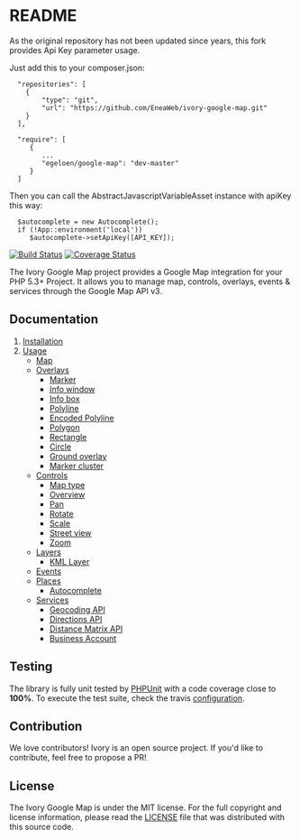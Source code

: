 # README


As the original repository has not been updated since years, this fork provides Api Key parameter usage.

Just add this to your composer.json:

      "repositories": [
        {
            "type": "git",
            "url": "https://github.com/EneaWeb/ivory-google-map.git"
        }
      ],
      
      "require": [
         {
            ...
            "egeloen/google-map": "dev-master"
         }
      ]

Then you can call the AbstractJavascriptVariableAsset instance with apiKey this way:
      
      $autocomplete = new Autocomplete();
      if (!App::environment('local')) 
         $autocomplete->setApiKey([API_KEY]);
         



[![Build Status](https://secure.travis-ci.org/egeloen/ivory-google-map.png?branch=master)](http://travis-ci.org/egeloen/ivory-google-map)
[![Coverage Status](https://coveralls.io/repos/egeloen/ivory-google-map/badge.png?branch=master)](https://coveralls.io/r/egeloen/ivory-google-map?branch=master)

The Ivory Google Map project provides a Google Map integration for your PHP 5.3+ Project. It allows you to manage map,
controls, overlays, events & services through the Google Map API v3.

## Documentation

   1. [Installation](http://github.com/egeloen/ivory-google-map/blob/master/doc/installation.md)
   2. [Usage](http://github.com/egeloen/ivory-google-map/blob/master/doc/usage.md)
      - [Map](http://github.com/egeloen/ivory-google-map/blob/master/doc/usage/map.md)
      - [Overlays](http://github.com/egeloen/ivory-google-map/blob/master/doc/usage/overlays/index.md)
         - [Marker](http://github.com/egeloen/ivory-google-map/blob/master/doc/usage/overlays/marker.md)
         - [Info window](http://github.com/egeloen/ivory-google-map/blob/master/doc/usage/overlays/info_window.md)
         - [Info box](http://github.com/egeloen/ivory-google-map/blob/master/doc/usage/overlays/info_box.md)
         - [Polyline](http://github.com/egeloen/ivory-google-map/blob/master/doc/usage/overlays/polyline.md)
         - [Encoded Polyline](http://github.com/egeloen/ivory-google-map/blob/master/doc/usage/overlays/encoded_polyline.md)
         - [Polygon](http://github.com/egeloen/ivory-google-map/blob/master/doc/usage/overlays/polygon.md)
         - [Rectangle](http://github.com/egeloen/ivory-google-map/blob/master/doc/usage/overlays/rectangle.md)
         - [Circle](http://github.com/egeloen/ivory-google-map/blob/master/doc/usage/overlays/circle.md)
         - [Ground overlay](http://github.com/egeloen/ivory-google-map/blob/master/doc/usage/overlays/ground_overlay.md)
         - [Marker cluster](http://github.com/egeloen/ivory-google-map/blob/master/doc/usage/overlays/marker_cluster.md)
      - [Controls](http://github.com/egeloen/ivory-google-map/blob/master/doc/usage/controls/index.md)
         - [Map type](http://github.com/egeloen/ivory-google-map/blob/master/doc/usage/controls/map_type.md)
         - [Overview](http://github.com/egeloen/ivory-google-map/blob/master/doc/usage/controls/overview.md)
         - [Pan](http://github.com/egeloen/ivory-google-map/blob/master/doc/usage/controls/pan.md)
         - [Rotate](http://github.com/egeloen/ivory-google-map/blob/master/doc/usage/controls/rotate.md)
         - [Scale](http://github.com/egeloen/ivory-google-map/blob/master/doc/usage/controls/scale.md)
         - [Street view](http://github.com/egeloen/ivory-google-map/blob/master/doc/usage/controls/street_view.md)
         - [Zoom](http://github.com/egeloen/ivory-google-map/blob/master/doc/usage/controls/zoom.md)
      - [Layers](http://github.com/egeloen/ivory-google-map/blob/master/doc/usage/layers/index.md)
         - [KML Layer](http://github.com/egeloen/ivory-google-map/blob/master/doc/usage/layers/kml_layer.md)
      - [Events](http://github.com/egeloen/ivory-google-map/blob/master/doc/usage/events.md)
      - [Places](http://github.com/egeloen/ivory-google-map/blob/master/doc/usage/places/index.md)
         - [Autocomplete](http://github.com/egeloen/ivory-google-map/blob/master/doc/usage/places/autocomplete.md)
      - [Services](http://github.com/egeloen/ivory-google-map/blob/master/doc/usage/services/index.md)
         - [Geocoding API](http://github.com/egeloen/ivory-google-map/blob/master/doc/usage/services/geocoding/geocoder.md)
         - [Directions API](http://github.com/egeloen/ivory-google-map/blob/master/doc/usage/services/directions/directions.md)
         - [Distance Matrix API](http://github.com/egeloen/ivory-google-map/blob/master/doc/usage/services/distance_matrix/distance_matrix.md)
         - [Business Account](http://github.com/egeloen/ivory-google-map/blob/master/doc/usage/services/business_account.md)

## Testing

The library is fully unit tested by [PHPUnit](http://www.phpunit.de/) with a code coverage close to **100%**. To execute
the test suite, check the travis [configuration](https://github.com/egeloen/ivory-google-map/blob/master/.travis.yml).

## Contribution

We love contributors! Ivory is an open source project. If you'd like to contribute, feel free to propose a PR!

## License

The Ivory Google Map is under the MIT license. For the full copyright and license information, please read the
[LICENSE](https://github.com/egeloen/ivory-google-map/blob/master/LICENSE) file that was distributed with this source
code.

